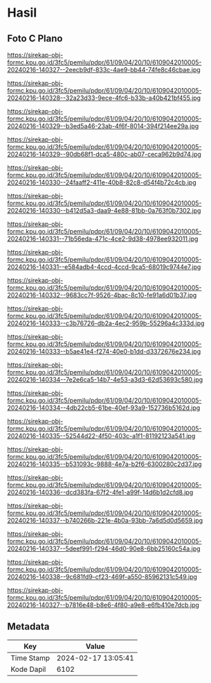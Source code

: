 # Hasil

## Foto C Plano

https://sirekap-obj-formc.kpu.go.id/3fc5/pemilu/pdpr/61/09/04/20/10/6109042010005-20240216-140327--2eecb9df-833c-4ae9-bb44-74fe8c46cbae.jpg

https://sirekap-obj-formc.kpu.go.id/3fc5/pemilu/pdpr/61/09/04/20/10/6109042010005-20240216-140328--32a23d33-9ece-4fc6-b33b-a40b421bf455.jpg

https://sirekap-obj-formc.kpu.go.id/3fc5/pemilu/pdpr/61/09/04/20/10/6109042010005-20240216-140329--b3ed5a46-23ab-4f6f-8014-394f214ee29a.jpg

https://sirekap-obj-formc.kpu.go.id/3fc5/pemilu/pdpr/61/09/04/20/10/6109042010005-20240216-140329--90db68f1-dca5-480c-ab07-ceca962b9d74.jpg

https://sirekap-obj-formc.kpu.go.id/3fc5/pemilu/pdpr/61/09/04/20/10/6109042010005-20240216-140330--24faaff2-411e-40b8-82c8-d54f4b72c4cb.jpg

https://sirekap-obj-formc.kpu.go.id/3fc5/pemilu/pdpr/61/09/04/20/10/6109042010005-20240216-140330--b412d5a3-daa9-4e88-81bb-0a763f0b7302.jpg

https://sirekap-obj-formc.kpu.go.id/3fc5/pemilu/pdpr/61/09/04/20/10/6109042010005-20240216-140331--71b56eda-471c-4ce2-9d38-4978ee932011.jpg

https://sirekap-obj-formc.kpu.go.id/3fc5/pemilu/pdpr/61/09/04/20/10/6109042010005-20240216-140331--e584adb4-4ccd-4ccd-9ca5-68019c9744e7.jpg

https://sirekap-obj-formc.kpu.go.id/3fc5/pemilu/pdpr/61/09/04/20/10/6109042010005-20240216-140332--9683cc7f-9526-4bac-8c10-fe91a6d01b37.jpg

https://sirekap-obj-formc.kpu.go.id/3fc5/pemilu/pdpr/61/09/04/20/10/6109042010005-20240216-140333--c3b76726-db2a-4ec2-959b-55296a4c333d.jpg

https://sirekap-obj-formc.kpu.go.id/3fc5/pemilu/pdpr/61/09/04/20/10/6109042010005-20240216-140333--b5ae41e4-f274-40e0-b1dd-d3372676e234.jpg

https://sirekap-obj-formc.kpu.go.id/3fc5/pemilu/pdpr/61/09/04/20/10/6109042010005-20240216-140334--7e2e6ca5-14b7-4e53-a3d3-62d53693c580.jpg

https://sirekap-obj-formc.kpu.go.id/3fc5/pemilu/pdpr/61/09/04/20/10/6109042010005-20240216-140334--4db22cb5-61be-40ef-93a9-152736b5162d.jpg

https://sirekap-obj-formc.kpu.go.id/3fc5/pemilu/pdpr/61/09/04/20/10/6109042010005-20240216-140335--52544d22-4f50-403c-a1f1-81192123a541.jpg

https://sirekap-obj-formc.kpu.go.id/3fc5/pemilu/pdpr/61/09/04/20/10/6109042010005-20240216-140335--b531093c-9888-4e7a-b2f6-6300280c2d37.jpg

https://sirekap-obj-formc.kpu.go.id/3fc5/pemilu/pdpr/61/09/04/20/10/6109042010005-20240216-140336--dcd383fa-67f2-4fe1-a99f-14d6b1d2cfd8.jpg

https://sirekap-obj-formc.kpu.go.id/3fc5/pemilu/pdpr/61/09/04/20/10/6109042010005-20240216-140337--b740266b-221e-4b0a-93bb-7a6d5d0d5659.jpg

https://sirekap-obj-formc.kpu.go.id/3fc5/pemilu/pdpr/61/09/04/20/10/6109042010005-20240216-140337--5deef991-f294-46d0-90e8-6bb25160c54a.jpg

https://sirekap-obj-formc.kpu.go.id/3fc5/pemilu/pdpr/61/09/04/20/10/6109042010005-20240216-140338--9c681fd9-cf23-469f-a550-85962131c549.jpg

https://sirekap-obj-formc.kpu.go.id/3fc5/pemilu/pdpr/61/09/04/20/10/6109042010005-20240216-140327--b7816e48-b8e6-4f80-a9e8-e6fb410e7dcb.jpg


## Metadata

| Key        | Value               |
| ---------- | ------------------- |
| Time Stamp | 2024-02-17 13:05:41 |
| Kode Dapil | 6102                |



